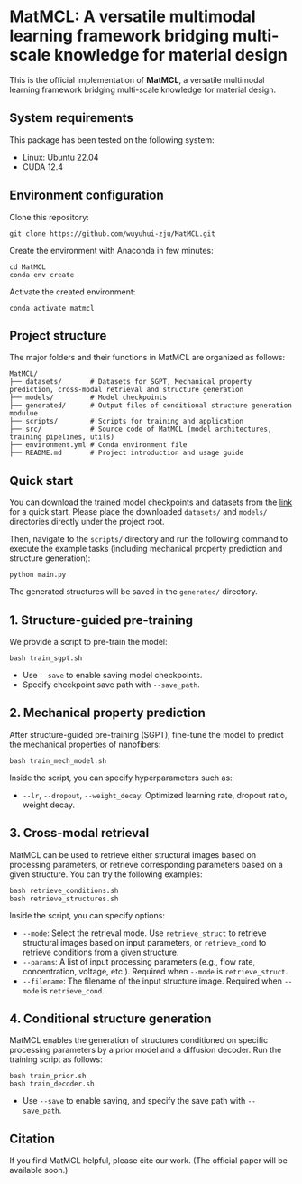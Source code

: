 # MatMCL: A versatile multimodal learning framework bridging multi-scale knowledge for material design

This is the official implementation of **MatMCL**, a versatile multimodal learning framework bridging multi-scale knowledge for material design.

## System requirements
This package has been tested on the following system:
- Linux: Ubuntu 22.04
- CUDA 12.4

## Environment configuration
Clone this repository:
```
git clone https://github.com/wuyuhui-zju/MatMCL.git
```
 Create the environment with Anaconda in few minutes:
```
cd MatMCL
conda env create
```
Activate the created environment:
```
conda activate matmcl
```

## Project structure
The major folders and their functions in MatMCL are organized as follows:
```
MatMCL/
├── datasets/       # Datasets for SGPT, Mechanical property prediction, cross-modal retrieval and structure generation
├── models/         # Model checkpoints
├── generated/      # Output files of conditional structure generation modulue
├── scripts/        # Scripts for training and application
├── src/            # Source code of MatMCL (model architectures, training pipelines, utils)
├── environment.yml # Conda environment file
├── README.md       # Project introduction and usage guide
```

## Quick start
You can download the trained model checkpoints and datasets from the [link](https://figshare.com/s/0cad763a26f928b70840) for a quick start.
Please place the downloaded `datasets/` and `models/` directories directly under the project root.

Then, navigate to the `scripts/` directory and run the following command to execute the example tasks (including mechanical property prediction and structure generation):
```
python main.py
```
The generated structures will be saved in the `generated/` directory.

## 1. Structure-guided pre-training
We provide a script to pre-train the model:
```
bash train_sgpt.sh
```
- Use `--save` to enable saving model checkpoints.
- Specify checkpoint save path with `--save_path`.

## 2. Mechanical property prediction
After structure-guided pre-training (SGPT), fine-tune the model to predict the mechanical properties of nanofibers:
```
bash train_mech_model.sh
```

Inside the script, you can specify hyperparameters such as:
- `--lr`, `--dropout`, `--weight_decay`: Optimized learning rate, dropout ratio, weight decay.

## 3. Cross-modal retrieval
MatMCL can be used to retrieve either structural images based on processing parameters, 
or retrieve corresponding parameters based on a given structure. 
You can try the following examples:
```
bash retrieve_conditions.sh
bash retrieve_structures.sh
```
Inside the script, you can specify options:
- `--mode`: Select the retrieval mode. Use `retrieve_struct` to retrieve structural images based on input parameters, or `retrieve_cond` to retrieve conditions from a given structure.
- `--params`: A list of input processing parameters (e.g., flow rate, concentration, voltage, etc.). Required when `--mode` is `retrieve_struct`.
- `--filename`: The filename of the input structure image. Required when `--mode` is `retrieve_cond`.

## 4. Conditional structure generation
MatMCL enables the generation of structures conditioned on specific processing parameters by a prior model and a diffusion decoder.
Run the training script as follows:
```
bash train_prior.sh
bash train_decoder.sh
```
- Use `--save` to enable saving, and specify the save path with `--save_path`.

## Citation
If you find MatMCL helpful, please cite our work. (The official paper will be available soon.)
